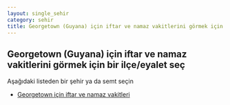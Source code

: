 ```yaml
---
layout: single_sehir
category: sehir
title: Georgetown (Guyana) için iftar ve namaz vakitlerini görmek için bir ilçe/eyalet seç
---
```



## Georgetown (Guyana) için iftar ve namaz vakitlerini görmek için bir ilçe/eyalet seç

Aşağıdaki listeden bir şehir ya da semt seçin


* [Georgetown için iftar ve namaz vakitleri](/iftar.html?sehir=Georgetown&ulke=Guyana&state=Georgetown)

